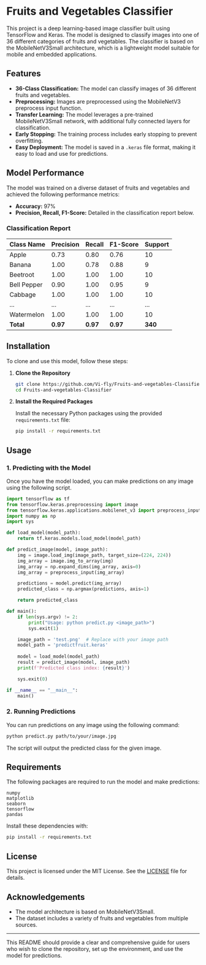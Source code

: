 # Fruits and Vegetables Classifier

This project is a deep learning-based image classifier built using TensorFlow and Keras. The model is designed to classify images into one of 36 different categories of fruits and vegetables. The classifier is based on the MobileNetV3Small architecture, which is a lightweight model suitable for mobile and embedded applications.

## Features

- **36-Class Classification:** The model can classify images of 36 different fruits and vegetables.
- **Preprocessing:** Images are preprocessed using the MobileNetV3 preprocess input function.
- **Transfer Learning:** The model leverages a pre-trained MobileNetV3Small network, with additional fully connected layers for classification.
- **Early Stopping:** The training process includes early stopping to prevent overfitting.
- **Easy Deployment:** The model is saved in a `.keras` file format, making it easy to load and use for predictions.

## Model Performance

The model was trained on a diverse dataset of fruits and vegetables and achieved the following performance metrics:

- **Accuracy:** 97%
- **Precision, Recall, F1-Score:** Detailed in the classification report below.

### Classification Report

| Class Name       | Precision | Recall | F1-Score | Support |
|------------------|-----------|--------|----------|---------|
| Apple            | 0.73      | 0.80   | 0.76     | 10      |
| Banana           | 1.00      | 0.78   | 0.88     | 9       |
| Beetroot         | 1.00      | 1.00   | 1.00     | 10      |
| Bell Pepper      | 0.90      | 1.00   | 0.95     | 9       |
| Cabbage          | 1.00      | 1.00   | 1.00     | 10      |
| ...              | ...       | ...    | ...      | ...     |
| Watermelon       | 1.00      | 1.00   | 1.00     | 10      |
| **Total**        | **0.97**  | **0.97** | **0.97** | **340** |

## Installation

To clone and use this model, follow these steps:

1. **Clone the Repository**

   ```bash
   git clone https://github.com/Vi-fly/Fruits-and-vegetables-Classifier.git
   cd Fruits-and-vegetables-Classifier
   ```

2. **Install the Required Packages**

   Install the necessary Python packages using the provided `requirements.txt` file:

   ```bash
   pip install -r requirements.txt
   ```

## Usage

### 1. Predicting with the Model

Once you have the model loaded, you can make predictions on any image using the following script.

```python
import tensorflow as tf
from tensorflow.keras.preprocessing import image
from tensorflow.keras.applications.mobilenet_v3 import preprocess_input
import numpy as np
import sys

def load_model(model_path):
    return tf.keras.models.load_model(model_path)

def predict_image(model, image_path):
    img = image.load_img(image_path, target_size=(224, 224))
    img_array = image.img_to_array(img)
    img_array = np.expand_dims(img_array, axis=0)
    img_array = preprocess_input(img_array)

    predictions = model.predict(img_array)
    predicted_class = np.argmax(predictions, axis=1)

    return predicted_class

def main():
    if len(sys.argv) != 2:
        print("Usage: python predict.py <image_path>")
        sys.exit(1)

    image_path = 'test.png'  # Replace with your image path
    model_path = 'predictfruit.keras'
    
    model = load_model(model_path)
    result = predict_image(model, image_path)
    print(f'Predicted class index: {result}')

    sys.exit(0)

if __name__ == "__main__":
    main()
```

### 2. Running Predictions

You can run predictions on any image using the following command:

```bash
python predict.py path/to/your/image.jpg
```

The script will output the predicted class for the given image.

## Requirements

The following packages are required to run the model and make predictions:

```plaintext
numpy
matplotlib
seaborn
tensorflow
pandas
```

Install these dependencies with:

```bash
pip install -r requirements.txt
```

## License

This project is licensed under the MIT License. See the [LICENSE](LICENSE) file for details.

## Acknowledgements

- The model architecture is based on MobileNetV3Small.
- The dataset includes a variety of fruits and vegetables from multiple sources.

---

This README should provide a clear and comprehensive guide for users who wish to clone the repository, set up the environment, and use the model for predictions.
